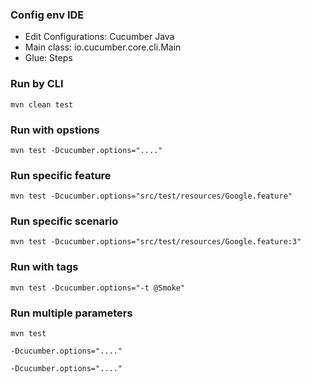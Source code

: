 ### Config env IDE
- Edit Configurations: Cucumber Java
- Main class: io.cucumber.core.cli.Main
- Glue: Steps

### Run by CLI

`mvn clean test `

### Run with opstions
`mvn test -Dcucumber.options="...."`

### Run specific feature
`mvn test -Dcucumber.options="src/test/resources/Google.feature"`

### Run specific scenario
`mvn test -Dcucumber.options="src/test/resources/Google.feature:3"`

### Run with tags
`mvn test -Dcucumber.options="-t @Smoke"`

### Run multiple parameters

`mvn test `

`-Dcucumber.options="...."`

`-Dcucumber.options="...."`